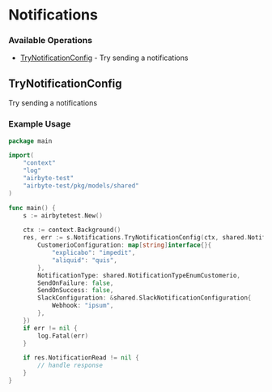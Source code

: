 # Notifications

### Available Operations

* [TryNotificationConfig](#trynotificationconfig) - Try sending a notifications

## TryNotificationConfig

Try sending a notifications

### Example Usage

```go
package main

import(
	"context"
	"log"
	"airbyte-test"
	"airbyte-test/pkg/models/shared"
)

func main() {
    s := airbytetest.New()

    ctx := context.Background()
    res, err := s.Notifications.TryNotificationConfig(ctx, shared.Notification{
        CustomerioConfiguration: map[string]interface{}{
            "explicabo": "impedit",
            "aliquid": "quis",
        },
        NotificationType: shared.NotificationTypeEnumCustomerio,
        SendOnFailure: false,
        SendOnSuccess: false,
        SlackConfiguration: &shared.SlackNotificationConfiguration{
            Webhook: "ipsum",
        },
    })
    if err != nil {
        log.Fatal(err)
    }

    if res.NotificationRead != nil {
        // handle response
    }
}
```
